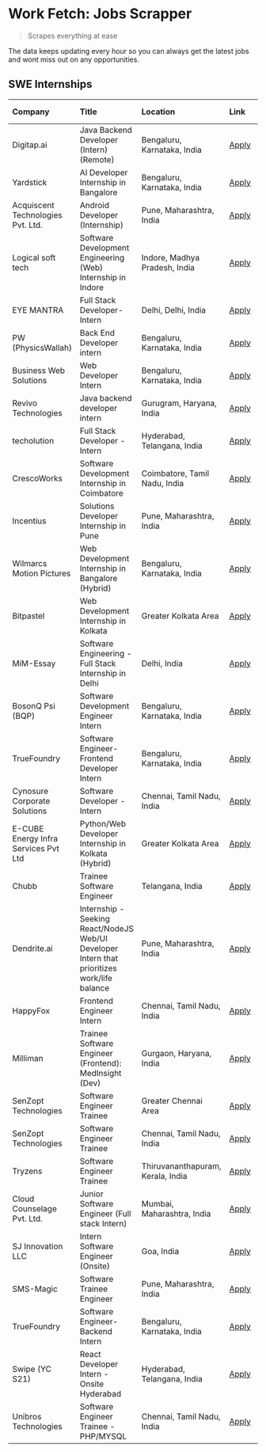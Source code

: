 # Work Fetch: Jobs Scrapper
> Scrapes everything at ease

The data keeps updating every hour so you can always get the latest jobs and wont miss out on any opportunities.

## SWE Internships
<!--START_SECTION:workfetch-->
| Company                              | Title                                                                                        | Location                          | Link                                                                                                                                                                                                                                                                                                       | Date Posted   |
|:-------------------------------------|:---------------------------------------------------------------------------------------------|:----------------------------------|:-----------------------------------------------------------------------------------------------------------------------------------------------------------------------------------------------------------------------------------------------------------------------------------------------------------|:--------------|
| Digitap.ai                           | Java Backend Developer (Intern) (Remote)                                                     | Bengaluru, Karnataka, India       | [Apply](https://in.linkedin.com/jobs/view/java-backend-developer-intern-remote-at-digitap-ai-3912072525?refId=hnMRYLsfB23xZx9LVw6EJg%3D%3D&trackingId=iY54toOiZ5qL%2F0r9wZOfWQ%3D%3D&position=13&pageNum=0&trk=public_jobs_jserp-result_search-card)                                                       | 2024-04-26    |
| Yardstick                            | AI Developer Internship in Bangalore                                                         | Bengaluru, Karnataka, India       | [Apply](https://in.linkedin.com/jobs/view/ai-developer-internship-in-bangalore-at-yardstick-3912040150?refId=hnMRYLsfB23xZx9LVw6EJg%3D%3D&trackingId=8ME%2BylkITQkptF92xKuwnA%3D%3D&position=23&pageNum=0&trk=public_jobs_jserp-result_search-card)                                                        | 2024-04-26    |
| Acquiscent Technologies Pvt. Ltd.    | Android Developer (Internship)                                                               | Pune, Maharashtra, India          | [Apply](https://in.linkedin.com/jobs/view/android-developer-internship-at-acquiscent-technologies-pvt-ltd-3909395375?refId=fVhqeYmksFpCUIxvP418iA%3D%3D&trackingId=oQTzrmf3%2BvFObIWMKInH3Q%3D%3D&position=22&pageNum=1&trk=public_jobs_jserp-result_search-card)                                          | 2024-04-26    |
| Logical soft tech                    | Software Development Engineering (Web) Internship in Indore                                  | Indore, Madhya Pradesh, India     | [Apply](https://in.linkedin.com/jobs/view/software-development-engineering-web-internship-in-indore-at-logical-soft-tech-3911339813?refId=hnMRYLsfB23xZx9LVw6EJg%3D%3D&trackingId=9TbEvo9U5SlY9xepwGt92Q%3D%3D&position=21&pageNum=0&trk=public_jobs_jserp-result_search-card)                             | 2024-04-25    |
| EYE MANTRA                           | Full Stack Developer- Intern                                                                 | Delhi, Delhi, India               | [Apply](https://in.linkedin.com/jobs/view/full-stack-developer-intern-at-eye-mantra-3909036272?refId=fVhqeYmksFpCUIxvP418iA%3D%3D&trackingId=dixA85p3F%2FuWACeVJRQVSw%3D%3D&position=24&pageNum=1&trk=public_jobs_jserp-result_search-card)                                                                | 2024-04-25    |
| PW (PhysicsWallah)                   | Back End Developer intern                                                                    | Bengaluru, Karnataka, India       | [Apply](https://in.linkedin.com/jobs/view/back-end-developer-intern-at-pw-physicswallah-3907293630?refId=hnMRYLsfB23xZx9LVw6EJg%3D%3D&trackingId=6KRRjIt02ZklWEKFYP6CJA%3D%3D&position=19&pageNum=0&trk=public_jobs_jserp-result_search-card)                                                              | 2024-04-22    |
| Business Web Solutions               | Web Developer Intern                                                                         | Bengaluru, Karnataka, India       | [Apply](https://in.linkedin.com/jobs/view/web-developer-intern-at-business-web-solutions-3906717928?refId=hnMRYLsfB23xZx9LVw6EJg%3D%3D&trackingId=oKIOZZ79E7Aohfx5QN%2BZvg%3D%3D&position=14&pageNum=0&trk=public_jobs_jserp-result_search-card)                                                           | 2024-04-20    |
| Revivo Technologies                  | Java backend developer intern                                                                | Gurugram, Haryana, India          | [Apply](https://in.linkedin.com/jobs/view/java-backend-developer-intern-at-revivo-technologies-3906034446?refId=fVhqeYmksFpCUIxvP418iA%3D%3D&trackingId=VBvF0IXXFo3Y%2FAdnPtXT9w%3D%3D&position=1&pageNum=1&trk=public_jobs_jserp-result_search-card)                                                      | 2024-04-19    |
| techolution                          | Full Stack Developer - Intern                                                                | Hyderabad, Telangana, India       | [Apply](https://in.linkedin.com/jobs/view/full-stack-developer-intern-at-techolution-3904814977?refId=fVhqeYmksFpCUIxvP418iA%3D%3D&trackingId=3JDKUYYFjJNWTRLQNTsOAw%3D%3D&position=2&pageNum=1&trk=public_jobs_jserp-result_search-card)                                                                  | 2024-04-18    |
| CrescoWorks                          | Software Development Internship in Coimbatore                                                | Coimbatore, Tamil Nadu, India     | [Apply](https://in.linkedin.com/jobs/view/software-development-internship-in-coimbatore-at-crescoworks-3904327953?refId=hnMRYLsfB23xZx9LVw6EJg%3D%3D&trackingId=wP59r8pm9ONB%2F67S8PJHqQ%3D%3D&position=4&pageNum=0&trk=public_jobs_jserp-result_search-card)                                              | 2024-04-17    |
| Incentius                            | Solutions Developer Internship in Pune                                                       | Pune, Maharashtra, India          | [Apply](https://in.linkedin.com/jobs/view/solutions-developer-internship-in-pune-at-incentius-3904329499?refId=hnMRYLsfB23xZx9LVw6EJg%3D%3D&trackingId=6KLFRns6htbC2UtrukS6rQ%3D%3D&position=10&pageNum=0&trk=public_jobs_jserp-result_search-card)                                                        | 2024-04-17    |
| Wilmarcs Motion Pictures             | Web Development Internship in Bangalore (Hybrid)                                             | Bengaluru, Karnataka, India       | [Apply](https://in.linkedin.com/jobs/view/web-development-internship-in-bangalore-hybrid-at-wilmarcs-motion-pictures-3904333111?refId=fVhqeYmksFpCUIxvP418iA%3D%3D&trackingId=Pu2cvcckTvHTiWwq2%2F2IUA%3D%3D&position=6&pageNum=1&trk=public_jobs_jserp-result_search-card)                                | 2024-04-17    |
| Bitpastel                            | Web Development Internship in Kolkata                                                        | Greater Kolkata Area              | [Apply](https://in.linkedin.com/jobs/view/web-development-internship-in-kolkata-at-bitpastel-3903194722?refId=fVhqeYmksFpCUIxvP418iA%3D%3D&trackingId=47%2BzRf1z24GYAmxIk2G0WA%3D%3D&position=25&pageNum=1&trk=public_jobs_jserp-result_search-card)                                                       | 2024-04-16    |
| MiM-Essay                            | Software Engineering - Full Stack Internship in Delhi                                        | Delhi, India                      | [Apply](https://in.linkedin.com/jobs/view/software-engineering-full-stack-internship-in-delhi-at-mim-essay-3901647332?refId=hnMRYLsfB23xZx9LVw6EJg%3D%3D&trackingId=fgtSdXHoe8wkRD%2FZhOczVw%3D%3D&position=16&pageNum=0&trk=public_jobs_jserp-result_search-card)                                         | 2024-04-15    |
| BosonQ Psi (BQP)                     | Software Development Engineer Intern                                                         | Bengaluru, Karnataka, India       | [Apply](https://in.linkedin.com/jobs/view/software-development-engineer-intern-at-bosonq-psi-bqp-3888328596?refId=hnMRYLsfB23xZx9LVw6EJg%3D%3D&trackingId=mkzNJSMWSyZE0kIcanN74A%3D%3D&position=22&pageNum=0&trk=public_jobs_jserp-result_search-card)                                                     | 2024-04-06    |
| TrueFoundry                          | Software Engineer- Frontend Developer Intern                                                 | Bengaluru, Karnataka, India       | [Apply](https://in.linkedin.com/jobs/view/software-engineer-frontend-developer-intern-at-truefoundry-3887320206?refId=hnMRYLsfB23xZx9LVw6EJg%3D%3D&trackingId=iS6st5CPRWQYzJFzVf4%2BRA%3D%3D&position=11&pageNum=0&trk=public_jobs_jserp-result_search-card)                                               | 2024-04-05    |
| Cynosure Corporate Solutions         | Software Developer -Intern                                                                   | Chennai, Tamil Nadu, India        | [Apply](https://in.linkedin.com/jobs/view/software-developer-intern-at-cynosure-corporate-solutions-3884767755?refId=hnMRYLsfB23xZx9LVw6EJg%3D%3D&trackingId=8Lqs1nChHc4CKyeoLG5iWQ%3D%3D&position=15&pageNum=0&trk=public_jobs_jserp-result_search-card)                                                  | 2024-04-04    |
| E-CUBE Energy Infra Services Pvt Ltd | Python/Web Developer Internship in Kolkata (Hybrid)                                          | Greater Kolkata Area              | [Apply](https://in.linkedin.com/jobs/view/python-web-developer-internship-in-kolkata-hybrid-at-e-cube-energy-infra-services-pvt-ltd-3882160442?refId=hnMRYLsfB23xZx9LVw6EJg%3D%3D&trackingId=wUMkQHDjWn2DayUMg5DN8w%3D%3D&position=5&pageNum=0&trk=public_jobs_jserp-result_search-card)                   | 2024-04-02    |
| Chubb                                | Trainee Software Engineer                                                                    | Telangana, India                  | [Apply](https://in.linkedin.com/jobs/view/trainee-software-engineer-at-chubb-3909641440?refId=hnMRYLsfB23xZx9LVw6EJg%3D%3D&trackingId=DDNhh2GOK0JKnUDGTQOp8g%3D%3D&position=12&pageNum=0&trk=public_jobs_jserp-result_search-card)                                                                         | 2024-03-30    |
| Dendrite.ai                          | Internship - Seeking React/NodeJS Web/UI Developer Intern that prioritizes work/life balance | Pune, Maharashtra, India          | [Apply](https://in.linkedin.com/jobs/view/internship-seeking-react-nodejs-web-ui-developer-intern-that-prioritizes-work-life-balance-at-dendrite-ai-3853583200?refId=fVhqeYmksFpCUIxvP418iA%3D%3D&trackingId=OdwCY7k2Qee%2BhtGssPHvxw%3D%3D&position=9&pageNum=1&trk=public_jobs_jserp-result_search-card) | 2024-03-12    |
| HappyFox                             | Frontend Engineer Intern                                                                     | Chennai, Tamil Nadu, India        | [Apply](https://in.linkedin.com/jobs/view/frontend-engineer-intern-at-happyfox-3848357951?refId=fVhqeYmksFpCUIxvP418iA%3D%3D&trackingId=3%2Fa0PjowdDH9WMgeex70mQ%3D%3D&position=21&pageNum=1&trk=public_jobs_jserp-result_search-card)                                                                     | 2024-03-07    |
| Milliman                             | Trainee Software Engineer (Frontend): MedInsight (Dev)                                       | Gurgaon, Haryana, India           | [Apply](https://in.linkedin.com/jobs/view/trainee-software-engineer-frontend-medinsight-dev-at-milliman-3792874280?refId=hnMRYLsfB23xZx9LVw6EJg%3D%3D&trackingId=WTwsZSfsVYQiSipyW4HSvQ%3D%3D&position=7&pageNum=0&trk=public_jobs_jserp-result_search-card)                                               | 2024-03-01    |
| SenZopt Technologies                 | Software Engineer Trainee                                                                    | Greater Chennai Area              | [Apply](https://in.linkedin.com/jobs/view/software-engineer-trainee-at-senzopt-technologies-3827688781?refId=fVhqeYmksFpCUIxvP418iA%3D%3D&trackingId=qwqUKFigeLtzzyw74LfE4A%3D%3D&position=7&pageNum=1&trk=public_jobs_jserp-result_search-card)                                                           | 2024-02-12    |
| SenZopt Technologies                 | Software Engineer Trainee                                                                    | Chennai, Tamil Nadu, India        | [Apply](https://in.linkedin.com/jobs/view/software-engineer-trainee-at-senzopt-technologies-3827686880?refId=fVhqeYmksFpCUIxvP418iA%3D%3D&trackingId=IuG330p9GPvcGC3tL0UL2g%3D%3D&position=20&pageNum=1&trk=public_jobs_jserp-result_search-card)                                                          | 2024-02-12    |
| Tryzens                              | Software Engineer Trainee                                                                    | Thiruvananthapuram, Kerala, India | [Apply](https://in.linkedin.com/jobs/view/software-engineer-trainee-at-tryzens-3809363491?refId=fVhqeYmksFpCUIxvP418iA%3D%3D&trackingId=6gmj6MARPypT6Bal6%2BdRNw%3D%3D&position=8&pageNum=1&trk=public_jobs_jserp-result_search-card)                                                                      | 2024-01-18    |
| Cloud Counselage Pvt. Ltd.           | Junior Software Engineer (Full stack Intern)                                                 | Mumbai, Maharashtra, India        | [Apply](https://in.linkedin.com/jobs/view/junior-software-engineer-full-stack-intern-at-cloud-counselage-pvt-ltd-3803132814?refId=hnMRYLsfB23xZx9LVw6EJg%3D%3D&trackingId=38ToaP8mH7QQJg8Xlin%2BAg%3D%3D&position=24&pageNum=0&trk=public_jobs_jserp-result_search-card)                                   | 2024-01-11    |
| SJ Innovation LLC                    | Intern Software Engineer (Onsite)                                                            | Goa, India                        | [Apply](https://in.linkedin.com/jobs/view/intern-software-engineer-onsite-at-sj-innovation-llc-3799959011?refId=fVhqeYmksFpCUIxvP418iA%3D%3D&trackingId=WBOAqvOVhWfIx0mZuWp4nw%3D%3D&position=16&pageNum=1&trk=public_jobs_jserp-result_search-card)                                                       | 2024-01-11    |
| SMS-Magic                            | Software Trainee Engineer                                                                    | Pune, Maharashtra, India          | [Apply](https://in.linkedin.com/jobs/view/software-trainee-engineer-at-sms-magic-3761409781?refId=fVhqeYmksFpCUIxvP418iA%3D%3D&trackingId=H%2BJiufkkcaENQ1hyXfoUTg%3D%3D&position=3&pageNum=1&trk=public_jobs_jserp-result_search-card)                                                                    | 2023-11-16    |
| TrueFoundry                          | Software Engineer-Backend Intern                                                             | Bengaluru, Karnataka, India       | [Apply](https://in.linkedin.com/jobs/view/software-engineer-backend-intern-at-truefoundry-3779508170?refId=fVhqeYmksFpCUIxvP418iA%3D%3D&trackingId=fpawNgATUgdIV8S3DWH1GQ%3D%3D&position=5&pageNum=1&trk=public_jobs_jserp-result_search-card)                                                             | 2023-11-10    |
| Swipe (YC S21)                       | React Developer Intern - Onsite Hyderabad                                                    | Hyderabad, Telangana, India       | [Apply](https://in.linkedin.com/jobs/view/react-developer-intern-onsite-hyderabad-at-swipe-yc-s21-3737600089?refId=fVhqeYmksFpCUIxvP418iA%3D%3D&trackingId=7N9EzdMqvWtj7vt7Jgu79A%3D%3D&position=12&pageNum=1&trk=public_jobs_jserp-result_search-card)                                                    | 2023-10-13    |
| Unibros Technologies                 | Software Engineer Trainee - PHP/MYSQL                                                        | Chennai, Tamil Nadu, India        | [Apply](https://in.linkedin.com/jobs/view/software-engineer-trainee-php-mysql-at-unibros-technologies-3656599241?refId=fVhqeYmksFpCUIxvP418iA%3D%3D&trackingId=3ILfb7n6EibwFSYSvmNm5g%3D%3D&position=10&pageNum=1&trk=public_jobs_jserp-result_search-card)                                                | 2023-06-12    |
<!--END_SECTION:workfetch-->
